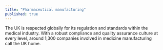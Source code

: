 ```yaml
---
title: "Pharmaceutical manufacturing"
published: true
---
```

The UK is respected globally for its regulation and standards within the medical industry. With a robust compliance and quality assurance culture at every level, around 1,300 companies involved in medicine manufacturing call the UK home.
